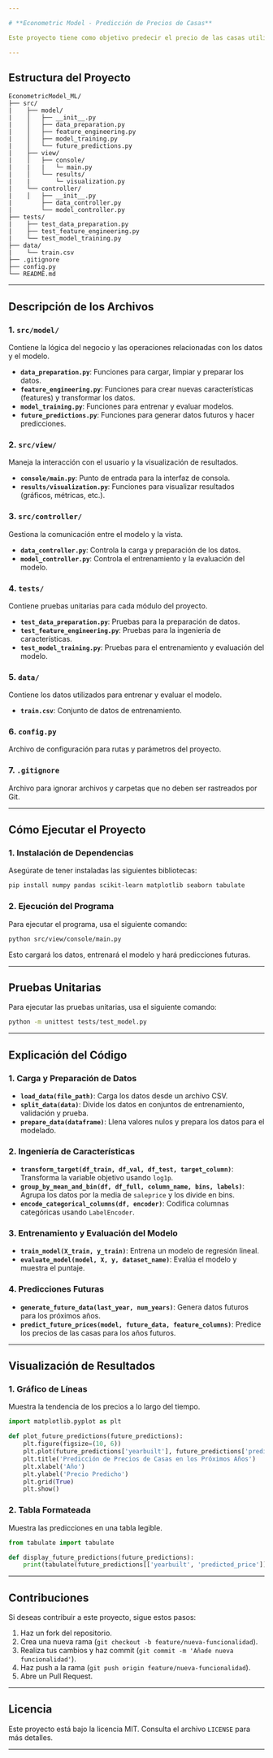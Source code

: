 ```yaml
---

# **Econometric Model - Predicción de Precios de Casas**

Este proyecto tiene como objetivo predecir el precio de las casas utilizando un modelo de regresión lineal. El código está organizado siguiendo el patrón MVC (Model-View-Controller) y está diseñado para ser modular, escalable y fácil de mantener.

---
```


## **Estructura del Proyecto**

```
EconometricModel_ML/
├── src/
|    ├── model/
|    │   ├── __init__.py
|    │   ├── data_preparation.py
|    │   ├── feature_engineering.py
|    │   ├── model_training.py
|    │   └── future_predictions.py
|    ├── view/
|    │   ├── console/
|    |   |   └─ main.py
|    │   └── results/
|    |       └─ visualization.py
|    └── controller/
|    │   ├── __init__.py
|        ├── data_controller.py
|        └── model_controller.py
├── tests/
|    ├── test_data_preparation.py
|    ├── test_feature_engineering.py
|    └── test_model_training.py
├── data/
|    └── train.csv
├── .gitignore
├── config.py
└── README.md
```

---

## **Descripción de los Archivos**

### **1. `src/model/`**
Contiene la lógica del negocio y las operaciones relacionadas con los datos y el modelo.

- **`data_preparation.py`**: Funciones para cargar, limpiar y preparar los datos.
- **`feature_engineering.py`**: Funciones para crear nuevas características (features) y transformar los datos.
- **`model_training.py`**: Funciones para entrenar y evaluar modelos.
- **`future_predictions.py`**: Funciones para generar datos futuros y hacer predicciones.

### **2. `src/view/`**
Maneja la interacción con el usuario y la visualización de resultados.

- **`console/main.py`**: Punto de entrada para la interfaz de consola.
- **`results/visualization.py`**: Funciones para visualizar resultados (gráficos, métricas, etc.).

### **3. `src/controller/`**
Gestiona la comunicación entre el modelo y la vista.

- **`data_controller.py`**: Controla la carga y preparación de los datos.
- **`model_controller.py`**: Controla el entrenamiento y la evaluación del modelo.

### **4. `tests/`**
Contiene pruebas unitarias para cada módulo del proyecto.

- **`test_data_preparation.py`**: Pruebas para la preparación de datos.
- **`test_feature_engineering.py`**: Pruebas para la ingeniería de características.
- **`test_model_training.py`**: Pruebas para el entrenamiento y evaluación del modelo.

### **5. `data/`**
Contiene los datos utilizados para entrenar y evaluar el modelo.

- **`train.csv`**: Conjunto de datos de entrenamiento.

### **6. `config.py`**
Archivo de configuración para rutas y parámetros del proyecto.

### **7. `.gitignore`**
Archivo para ignorar archivos y carpetas que no deben ser rastreados por Git.

---

## **Cómo Ejecutar el Proyecto**

### **1. Instalación de Dependencias**

Asegúrate de tener instaladas las siguientes bibliotecas:

```bash
pip install numpy pandas scikit-learn matplotlib seaborn tabulate
```

### **2. Ejecución del Programa**

Para ejecutar el programa, usa el siguiente comando:

```bash
python src/view/console/main.py
```

Esto cargará los datos, entrenará el modelo y hará predicciones futuras.

---

## **Pruebas Unitarias**

Para ejecutar las pruebas unitarias, usa el siguiente comando:

```bash
python -m unittest tests/test_model.py
```

---

## **Explicación del Código**

### **1. Carga y Preparación de Datos**

- **`load_data(file_path)`**: Carga los datos desde un archivo CSV.
- **`split_data(data)`**: Divide los datos en conjuntos de entrenamiento, validación y prueba.
- **`prepare_data(dataframe)`**: Llena valores nulos y prepara los datos para el modelado.

### **2. Ingeniería de Características**

- **`transform_target(df_train, df_val, df_test, target_column)`**: Transforma la variable objetivo usando `log1p`.
- **`group_by_mean_and_bin(df, df_full, column_name, bins, labels)`**: Agrupa los datos por la media de `saleprice` y los divide en bins.
- **`encode_categorical_columns(df, encoder)`**: Codifica columnas categóricas usando `LabelEncoder`.

### **3. Entrenamiento y Evaluación del Modelo**

- **`train_model(X_train, y_train)`**: Entrena un modelo de regresión lineal.
- **`evaluate_model(model, X, y, dataset_name)`**: Evalúa el modelo y muestra el puntaje.

### **4. Predicciones Futuras**

- **`generate_future_data(last_year, num_years)`**: Genera datos futuros para los próximos años.
- **`predict_future_prices(model, future_data, feature_columns)`**: Predice los precios de las casas para los años futuros.

---

## **Visualización de Resultados**

### **1. Gráfico de Líneas**

Muestra la tendencia de los precios a lo largo del tiempo.

```python
import matplotlib.pyplot as plt

def plot_future_predictions(future_predictions):
    plt.figure(figsize=(10, 6))
    plt.plot(future_predictions['yearbuilt'], future_predictions['predicted_price'], marker='o')
    plt.title('Predicción de Precios de Casas en los Próximos Años')
    plt.xlabel('Año')
    plt.ylabel('Precio Predicho')
    plt.grid(True)
    plt.show()
```

### **2. Tabla Formateada**

Muestra las predicciones en una tabla legible.

```python
from tabulate import tabulate

def display_future_predictions(future_predictions):
    print(tabulate(future_predictions[['yearbuilt', 'predicted_price']], headers='keys', tablefmt='pretty'))
```

---

## **Contribuciones**

Si deseas contribuir a este proyecto, sigue estos pasos:

1. Haz un fork del repositorio.
2. Crea una nueva rama (`git checkout -b feature/nueva-funcionalidad`).
3. Realiza tus cambios y haz commit (`git commit -m 'Añade nueva funcionalidad'`).
4. Haz push a la rama (`git push origin feature/nueva-funcionalidad`).
5. Abre un Pull Request.

---

## **Licencia**

Este proyecto está bajo la licencia MIT. Consulta el archivo `LICENSE` para más detalles.

---

